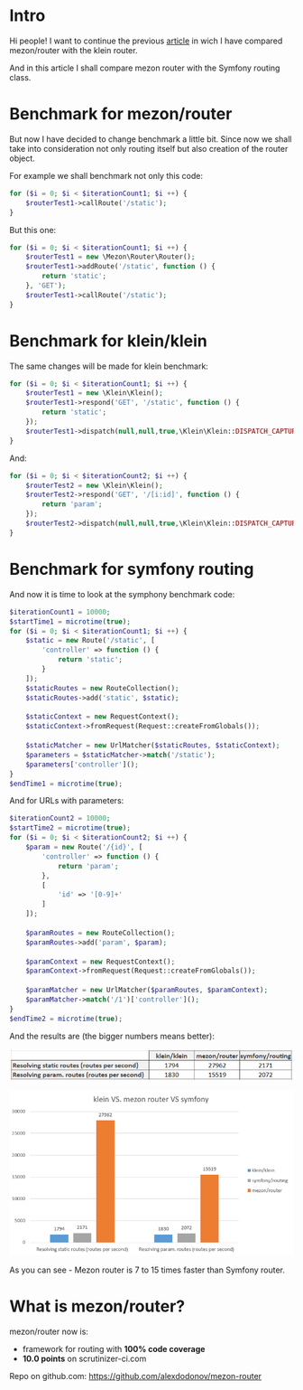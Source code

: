 # Intro

Hi people! I want to continue the previous [article](https://dev.to/alexdodonov/new-php-router-is-25-times-faster-then-klein-router-4ap0) in wich I have compared mezon/router with the klein router.

And in this article I shall compare mezon router with the Symfony routing class.

# Benchmark for mezon/router

But now I have decided to change benchmark a little bit. Since now we shall take into consideration not only routing itself but also creation of the router object.

For example we shall benchmark not only this code:

```PHP
for ($i = 0; $i < $iterationCount1; $i ++) {
    $routerTest1->callRoute('/static');
}
```

But this one:

```php
for ($i = 0; $i < $iterationCount1; $i ++) {
    $routerTest1 = new \Mezon\Router\Router();
    $routerTest1->addRoute('/static', function () {
        return 'static';
    }, 'GET');
    $routerTest1->callRoute('/static');
}
```

# Benchmark for klein/klein

The same changes will be made for klein benchmark:

```php
for ($i = 0; $i < $iterationCount1; $i ++) {
    $routerTest1 = new \Klein\Klein();
    $routerTest1->respond('GET', '/static', function () {
        return 'static';
    });
    $routerTest1->dispatch(null,null,true,\Klein\Klein::DISPATCH_CAPTURE_AND_RETURN);
}
```

And:

```php
for ($i = 0; $i < $iterationCount2; $i ++) {
    $routerTest2 = new \Klein\Klein();
    $routerTest2->respond('GET', '/[i:id]', function () {
        return 'param';
    });
    $routerTest2->dispatch(null,null,true,\Klein\Klein::DISPATCH_CAPTURE_AND_RETURN);
}
```

# Benchmark for symfony routing

And now it is time to look at the symphony benchmark code:

```php
$iterationCount1 = 10000;
$startTime1 = microtime(true);
for ($i = 0; $i < $iterationCount1; $i ++) {
    $static = new Route('/static', [
        'controller' => function () {
            return 'static';
        }
    ]);
    $staticRoutes = new RouteCollection();
    $staticRoutes->add('static', $static);

    $staticContext = new RequestContext();
    $staticContext->fromRequest(Request::createFromGlobals());

    $staticMatcher = new UrlMatcher($staticRoutes, $staticContext);
    $parameters = $staticMatcher->match('/static');
    $parameters['controller']();
}
$endTime1 = microtime(true);
```

And for URLs with parameters:

```php
$iterationCount2 = 10000;
$startTime2 = microtime(true);
for ($i = 0; $i < $iterationCount2; $i ++) {
    $param = new Route('/{id}', [
        'controller' => function () {
            return 'param';
        },
        [
            'id' => '[0-9]+'
        ]
    ]);

    $paramRoutes = new RouteCollection();
    $paramRoutes->add('param', $param);

    $paramContext = new RequestContext();
    $paramContext->fromRequest(Request::createFromGlobals());

    $paramMatcher = new UrlMatcher($paramRoutes, $paramContext);
    $paramMatcher->match('/1')['controller']();
}
$endTime2 = microtime(true);

```

And the results are (the bigger numbers means better):

![table](table-symfony.png)

![graph](graph-symfony.png)

As you can see - Mezon router is 7 to 15 times faster than Symfony router.

# What is mezon/router?

mezon/router now is:

- framework for routing with **100% code coverage**
- **10.0 points** on scrutinizer-ci.com

Repo on github.com: https://github.com/alexdodonov/mezon-router